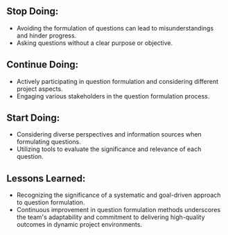 ## Stop Doing:

- Avoiding the formulation of questions can lead to misunderstandings and hinder progress.
- Asking questions without a clear purpose or objective.

## Continue Doing:

- Actively participating in question formulation and considering different project aspects.
- Engaging various stakeholders in the question formulation process.
  
## Start Doing:

- Considering diverse perspectives and information sources when formulating questions.
- Utilizing tools to evaluate the significance and relevance of each question.

## Lessons Learned:

- Recognizing the significance of a systematic and goal-driven approach to question formulation.
- Continuous improvement in question formulation methods underscores the team's adaptability and commitment to delivering high-quality outcomes in dynamic project environments.
